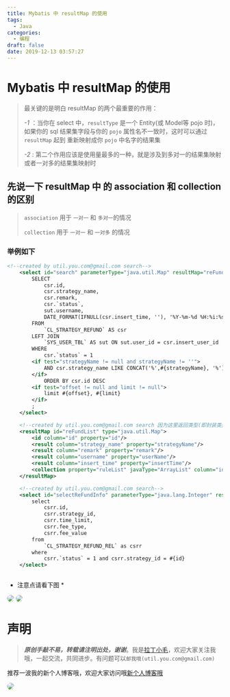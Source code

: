 ```yaml
---
title: Mybatis 中 resultMap 的使用
tags:
  - Java
categories:
  - 编程
draft: false
date: 2019-12-13 03:57:27
---
```


# Mybatis 中 resultMap 的使用

> 最关键的是明白 resultMap 的两个最重要的作用：
>
> *-1* ：当你在 select 中，`resultType`  是一个 Entity(或 Model等 pojo 时)，如果你的 sql 结果集字段与你的 `pojo` 属性名不一致时，这时可以通过 `resultMap` 起到 重新映射成你 `pojo` 中名字的结果集
>
> *-2* :  第二个作用应该是使用量最多的一种，就是涉及到多对一的结果集映射或者一对多的结果集映射时



##  先说一下 resultMap 中 的 association 和 collection 的区别

> `association` 用于 `一对一` 和 `多对一`的情况
>
> `collection` 用于 `一对一`  和 `一对多` 的情况



### 举例如下

```xml
<!--created by util.you.com@gmail.com search-->
    <select id="search" parameterType="java.util.Map" resultMap="reFundList">
        SELECT
            csr.id,
            csr.strategy_name,
            csr.remark,
            csr.`status`,
            sut.username,
            DATE_FORMAT(IFNULL(csr.insert_time, ''), '%Y-%m-%d %H:%i:%s') AS insert_time
        FROM
            `CL_STRATEGY_REFUND` AS csr
        LEFT JOIN
            `SYS_USER_TBL` AS sut ON sut.user_id = csr.insert_user_id
        WHERE
            csr.`status` = 1
        <if test="strategyName != null and strategyName != ''">
            AND csr.strategy_name LIKE CONCAT('%',#{strategyName}, '%')
        </if>
            ORDER BY csr.id DESC
        <if test="offset != null and limit != null">
            limit #{offset}, #{limit}
        </if>
        ;
    </select>

    <!--created by util.you.com@gmail.com search 因为这里返回类型(即封装类型)是 Map，所以 property 的值就是 Map 封装的 key 名称-->
    <resultMap id="reFundList" type="java.util.Map">
        <id column="id" property="id"/>
        <result column="strategy_name" property="strategyName"/>
        <result column="remark" property="remark"/>
        <result column="username" property="userName"/>
        <result column="insert_time" property="insertTime"/>
        <collection property="ruleList" javaType="ArrayList" column="id" select="selectReFundInfo"/>
    </resultMap>

    <!--created by util.you.com@gmail.com search-->
    <select id="selectReFundInfo" parameterType="java.lang.Integer" resultType="java.util.Map">
        select
            csrr.id,
            csrr.strategy_id,
            csrr.time_limit,
            csrr.fee_type,
            csrr.fee_value
        from
            `CL_STRATEGY_REFUND_REL` as csrr
        where
            csrr.`status` = 1 and csrr.strategy_id = #{id}
    </select>



```

* 注意点请看下图 *
<img src="https://cdn.jsdelivr.net/gh/latin-xiao-mao/img/blog-content/Mybatis-中-resultMap-的使用/1.png" style="border-radius: 10px;"/>
<img src="https://cdn.jsdelivr.net/gh/latin-xiao-mao/img/blog-content/Mybatis-中-resultMap-的使用/2.png" style="border-radius: 10px;"/>



# 声明

> ***原创手敲不易，转载请注明出处，谢谢***。我是[拉丁小毛][3]，欢迎大家关注我哦，一起交流，共同进步。有问题可以`邮我哦(util.you.com@gmail.com)`


[1]: /img/bVbvoXw
[2]: /img/bVbvoXy
[3]: https://segmentfault.com/u/siben
  推荐一波我的新个人博客哦，欢迎大家访问哦[新个人博客哦](https://latinxiaomao.gitlab.io)

<img src="https://cdn.jsdelivr.net/gh/latin-xiao-mao/img/blog-content/Mybatis-中-resultMap-的使用/3.jpg" style="border-radius: 10px;"/>
